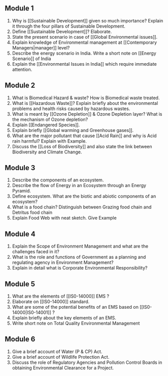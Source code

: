 ## Module 1
1. Why is [[Sustainable Development]] given so much importance? Explain it through the four pillars of Sustainable Development.
2. Define [[Sustainable Development]]? Elaborate.
3. State the present scenario in case of [[Global Environmental issues]].
4. Explain knowledge of Environmental management at [[Contemporary Managers|manager]] level? 
5. Describe the energy scenario in India. Write a short note on [[Energy Scenario]] of India 
6. Explain the [[Environmental Issues in India]] which require immediate attention. 

## Module 2
1. What is Biomedical Hazard & waste? How is Biomedical waste treated.
2. What is [[Hazardous Waste]]? Explain briefly about the environmental problems and health risks caused by hazardous wastes. 
3. What is meant by [[Ozone Depletion]] & Ozone Depletion layer? What is the mechanism of Ozone depletion?
4. Explain [[Endangered Species]]. 
5. Explain briefly [[Global warming and Greenhouse gases]]. 
6. What are the major pollutant that cause [[Acid Rain]] and why is Acid rain harmful? Explain with Example.
7. Discuss the [[Loss of Biodiversity]] and also state the link between Biodiversity and Climate Change.

## Module 3
1. Describe the components of an ecosystem.
2. Describe the flow of Energy in an Ecosystem through an Energy Pyramid. 
3. Define ecosystem. What are the biotic and abiotic components of an ecosystem? 
4. What is a food chain? Distinguish between Grazing food chain and Detritus food chain 
5. Explain Food Web with neat sketch. Give Example 

## Module 4
1. Explain the Scope of Environment Management and what are the challenges faced in it?
2. What is the role and functions of Government as a planning and regulating agency in Environment Management? 
3. Explain in detail what is Corporate Environmental Responsibility? 

## Module 5
1. What are the elements of [[IS0-14000]] EMS ?
2. Elaborate on [[IS0-14000]] standard. 
3. What are some of the potential benefits of an EMS based on [[IS0-14000|IS0-14001]] ? 
4. Explain briefly about the key elements of an EMS. 
5. Write short note on Total Quality Environmental Management 

## Module 6
1. Give a brief account of Water (P & CP) Act.
2. Give a brief account of Wildlife Protection Act. 
3. Discuss the role of Regulatory Agencies and Pollution Control Boards in obtaining Environmental Clearance for a Project.